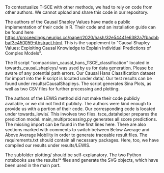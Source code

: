 To contextualize T-SCE with other methods, we had to rely on code from other authors. We cannot upload and share this code in our repository.



The authors of the Causal Shapley Values have made a public implementation of their code in R. Their code and an installation guide can be found here https://proceedings.neurips.cc/paper/2020/hash/32e54441e6382a7fbacbbbaf3c450059-Abstract.html. This is the supplement to "Causal Shapley Values: Exploiting Causal Knowledge to Explain Individual Predictions of Complex Models".

The R script "comparision_causal_hans_TSCE_classification" located in towards_causal_shapleys/ was used by us for data generation. Please be aware of any potential path errors. Our Causal Hans Classification dataset for import into the R script is located under data/. Our test results can be found under results/CausalShapleys. The script generates Sina Plots, as well as two CSV files for further processing and plotting.



The authors of the LEWIS method did not make their code publicly available, or we did not find it publicly. The authors were kind enough to provide us with a portion of their code. Our corresponding code is located under towards_lewis/. This involves two files. tsce_datahelper prepares the prediction model. main_multiprocessing.py generates all score predictions. The missing import can be found in the first lines here. There are also sections marked with comments to switch between Below Average and Above Average Mobility in order to generate traceable result files. The requirements.txt should contain all necessary packages. Here, too, we have compiled our results under results/LEWIS.



The subfolder plotting/ should be self-explanatory. The two Python notebooks use the results/* files and generate the SVG objects, which have been used in the main part.